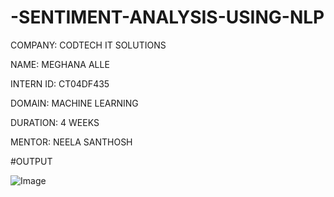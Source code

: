 # -SENTIMENT-ANALYSIS-USING-NLP

COMPANY: CODTECH IT SOLUTIONS

NAME: MEGHANA ALLE

INTERN ID: CT04DF435

DOMAIN: MACHINE LEARNING

DURATION: 4 WEEKS

MENTOR: NEELA SANTHOSH



#OUTPUT

![Image](https://github.com/user-attachments/assets/e0a98eb3-7cbf-4e00-a254-4d9f52fb90d6)
